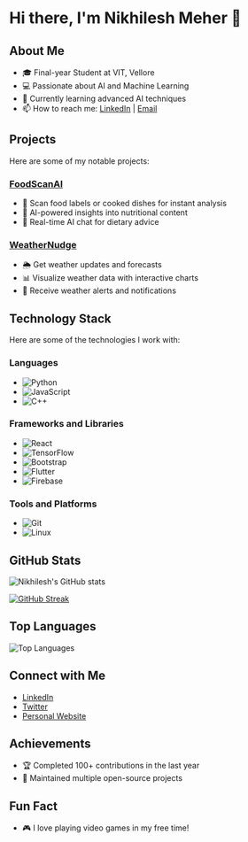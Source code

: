 # Hi there, I'm Nikhilesh Meher 👋


## About Me
- 🎓 Final-year Student at VIT, Vellore
- 💻 Passionate about AI and Machine Learning
- 🌱 Currently learning advanced AI techniques
- 📫 How to reach me: [LinkedIn](https://www.linkedin.com/in/nikhileshmeher) | [Email](mailto:your-email@example.com)

## Projects
Here are some of my notable projects:

### [FoodScanAI](https://github.com/nikhileshmeher0204/FoodScanAI)
- 📸 Scan food labels or cooked dishes for instant analysis
- 🤖 AI-powered insights into nutritional content
- 💬 Real-time AI chat for dietary advice

### [WeatherNudge](https://github.com/nikhileshmeher0204/WeatherNudge)
- 🌦️ Get weather updates and forecasts
- 📊 Visualize weather data with interactive charts
- 🔔 Receive weather alerts and notifications

## Technology Stack
Here are some of the technologies I work with:

### Languages
- ![Python](https://img.shields.io/badge/Python-3776AB?style=for-the-badge&logo=python&logoColor=white)
- ![JavaScript](https://img.shields.io/badge/JavaScript-F7DF1E?style=for-the-badge&logo=javascript&logoColor=black)
- ![C++](https://img.shields.io/badge/C++-00599C?style=for-the-badge&logo=cplusplus&logoColor=white)

### Frameworks and Libraries
- ![React](https://img.shields.io/badge/React-20232A?style=for-the-badge&logo=react&logoColor=61DAFB)
- ![TensorFlow](https://img.shields.io/badge/TensorFlow-FF6F00?style=for-the-badge&logo=tensorflow&logoColor=white)
- ![Bootstrap](https://img.shields.io/badge/Bootstrap-563D7C?style=for-the-badge&logo=bootstrap&logoColor=white)
- ![Flutter](https://img.shields.io/badge/Flutter-02569B?style=for-the-badge&logo=flutter&logoColor=white)
- ![Firebase](https://img.shields.io/badge/Firebase-FFCA28?style=for-the-badge&logo=firebase&logoColor=black)

### Tools and Platforms
- ![Git](https://img.shields.io/badge/Git-F05032?style=for-the-badge&logo=git&logoColor=white)
- ![Linux](https://img.shields.io/badge/Linux-FCC624?style=for-the-badge&logo=linux&logoColor=black)

## GitHub Stats
![Nikhilesh's GitHub stats](https://github-readme-stats.vercel.app/api?username=nikhileshmeher0204&show_icons=true&theme=radical)

[![GitHub Streak](https://github-readme-streak-stats.herokuapp.com/?user=DenverCoder1)](https://git.io/streak-stats)

## Top Languages
![Top Languages](https://github-readme-stats.vercel.app/api/top-langs/?username=nikhileshmeher0204&layout=compact&theme=radical)

## Connect with Me
- [LinkedIn](https://www.linkedin.com/in/nikhileshmeher)
- [Twitter](https://twitter.com/your-twitter-handle)
- [Personal Website](https://your-website.com)

## Achievements
- 🏆 Completed 100+ contributions in the last year
- 🌟 Maintained multiple open-source projects

## Fun Fact
- 🎮 I love playing video games in my free time!
